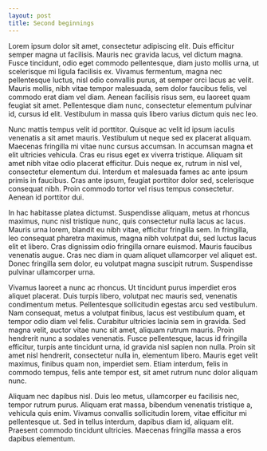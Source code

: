 ```yaml
---
layout: post
title: Second beginnings
---
```


Lorem ipsum dolor sit amet, consectetur adipiscing elit. Duis efficitur semper magna ut facilisis. Mauris nec gravida lacus, vel dictum magna. Fusce tincidunt, odio eget commodo pellentesque, diam justo mollis urna, ut scelerisque mi ligula facilisis ex. Vivamus fermentum, magna nec pellentesque luctus, nisl odio convallis purus, at semper orci lacus ac velit. Mauris mollis, nibh vitae tempor malesuada, sem dolor faucibus felis, vel commodo erat diam vel diam. Aenean facilisis risus sem, eu laoreet quam feugiat sit amet. Pellentesque diam nunc, consectetur elementum pulvinar id, cursus id elit. Vestibulum in massa quis libero varius dictum quis nec leo.

Nunc mattis tempus velit id porttitor. Quisque ac velit id ipsum iaculis venenatis a sit amet mauris. Vestibulum ut neque sed ex placerat aliquam. Maecenas fringilla mi vitae nunc cursus accumsan. In accumsan magna et elit ultricies vehicula. Cras eu risus eget ex viverra tristique. Aliquam sit amet nibh vitae odio placerat efficitur. Duis neque ex, rutrum in nisl vel, consectetur elementum dui. Interdum et malesuada fames ac ante ipsum primis in faucibus. Cras ante ipsum, feugiat porttitor dolor sed, scelerisque consequat nibh. Proin commodo tortor vel risus tempus consectetur. Aenean id porttitor dui.

In hac habitasse platea dictumst. Suspendisse aliquam, metus at rhoncus maximus, nunc nisl tristique nunc, quis consectetur nulla lacus ac lacus. Mauris urna lorem, blandit eu nibh vitae, efficitur fringilla sem. In fringilla, leo consequat pharetra maximus, magna nibh volutpat dui, sed luctus lacus elit et libero. Cras dignissim odio fringilla ornare euismod. Mauris faucibus venenatis augue. Cras nec diam in quam aliquet ullamcorper vel aliquet est. Donec fringilla sem dolor, eu volutpat magna suscipit rutrum. Suspendisse pulvinar ullamcorper urna.

Vivamus laoreet a nunc ac rhoncus. Ut tincidunt purus imperdiet eros aliquet placerat. Duis turpis libero, volutpat nec mauris sed, venenatis condimentum metus. Pellentesque sollicitudin egestas arcu sed vestibulum. Nam consequat, metus a volutpat finibus, lacus est vestibulum quam, et tempor odio diam vel felis. Curabitur ultricies lacinia sem in gravida. Sed magna velit, auctor vitae nunc sit amet, aliquam rutrum mauris. Proin hendrerit nunc a sodales venenatis. Fusce pellentesque, lacus id fringilla efficitur, turpis ante tincidunt urna, id gravida nisl sapien non nulla. Proin sit amet nisl hendrerit, consectetur nulla in, elementum libero. Mauris eget velit maximus, finibus quam non, imperdiet sem. Etiam interdum, felis in commodo tempus, felis ante tempor est, sit amet rutrum nunc dolor aliquam nunc.

Aliquam nec dapibus nisl. Duis leo metus, ullamcorper eu facilisis nec, tempor rutrum purus. Aliquam erat massa, bibendum venenatis tristique a, vehicula quis enim. Vivamus convallis sollicitudin lorem, vitae efficitur mi pellentesque ut. Sed in tellus interdum, dapibus diam id, aliquam elit. Praesent commodo tincidunt ultricies. Maecenas fringilla massa a eros dapibus elementum.
